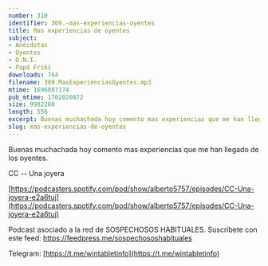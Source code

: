 ```yaml
---
number: 310
identifier: 309.-mas-experiencias-oyentes
title: Mas experiencias de oyentes
subject:
- Anécdotas
- Oyentes
- D.N.I.
- Papá Friki
downloads: 764
filename: 309.MasExperienciasOyentes.mp3
mtime: 1696887174
pub_mtime: 1702020872
size: 9982260
length: 556
excerpt: Buenas muchachada hoy comento mas experiencias que me han llegado de los oyentes.
slug: mas-experiencias-de-oyentes
---
```

Buenas muchachada hoy comento mas experiencias que me han llegado de los oyentes.

CC -- Una joyera

[https://podcasters.spotify.com/pod/show/alberto5757/episodes/CC-Una-joyera-e2a6tuj](https://podcasters.spotify.com/pod/show/alberto5757/episodes/CC-Una-joyera-e2a6tuj)

Podcast asociado a la red de SOSPECHOSOS HABITUALES. Suscríbete con este feed: https://feedpress.me/sospechososhabituales

Telegram: [https://t.me/wintabletinfo](https://t.me/wintabletinfo)